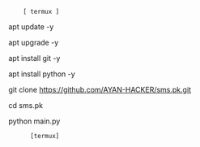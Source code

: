         [ termux ]


apt update -y 


apt upgrade -y 

  
apt install git -y 


apt install python -y 



git clone https://github.com/AYAN-HACKER/sms.pk.git



cd sms.pk



python main.py



          [termux]
